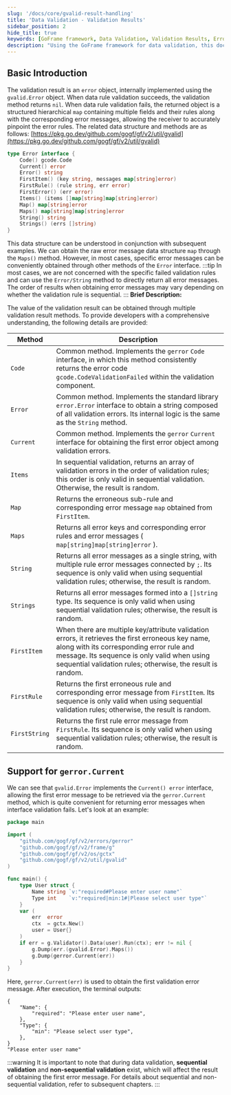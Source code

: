 ```yaml
---
slug: '/docs/core/gvalid-result-handling'
title: 'Data Validation - Validation Results'
sidebar_position: 2
hide_title: true
keywords: [GoFrame framework, Data Validation, Validation Results, Error Interface, gvalid.Error, GoFrame v2, Validation Methods, Error Messages, gerror.Current, Sequential Validation]
description: "Using the GoFrame framework for data validation, this document describes the implementation and usage of the gvalid.Error interface. It details methods for obtaining validation error messages, including the impact of sequential and non-sequential validation. Additionally, examples show how to retrieve the first error message from validation errors, providing practical guidance for developers."
---
```


## Basic Introduction

The validation result is an `error` object, internally implemented using the `gvalid.Error` object. When data rule validation succeeds, the validation method returns `nil`. When data rule validation fails, the returned object is a structured hierarchical `map` containing multiple fields and their rules along with the corresponding error messages, allowing the receiver to accurately pinpoint the error rules. The related data structure and methods are as follows: [https://pkg.go.dev/github.com/gogf/gf/v2/util/gvalid](https://pkg.go.dev/github.com/gogf/gf/v2/util/gvalid)

```go
type Error interface {
    Code() gcode.Code
    Current() error
    Error() string
    FirstItem() (key string, messages map[string]error)
    FirstRule() (rule string, err error)
    FirstError() (err error)
    Items() (items []map[string]map[string]error)
    Map() map[string]error
    Maps() map[string]map[string]error
    String() string
    Strings() (errs []string)
}
```

This data structure can be understood in conjunction with subsequent examples. We can obtain the raw error message data structure `map` through the `Maps()` method. However, in most cases, specific error messages can be conveniently obtained through other methods of the `Error` interface.
:::tip
In most cases, we are not concerned with the specific failed validation rules and can use the `Error/String` method to directly return all error messages. The order of results when obtaining error messages may vary depending on whether the validation rule is sequential.
:::
**Brief Description:**

The value of the validation result can be obtained through multiple validation result methods. To provide developers with a comprehensive understanding, the following details are provided:

| Method | Description |
| --- | --- |
| `Code` | Common method. Implements the `gerror` `Code` interface, in which this method consistently returns the error code `gcode.CodeValidationFailed` within the validation component. |
| `Error` | Common method. Implements the standard library `error.Error` interface to obtain a string composed of all validation errors. Its internal logic is the same as the `String` method. |
| `Current` | Common method. Implements the `gerror` `Current` interface for obtaining the first error object among validation errors. |
| `Items` | In sequential validation, returns an array of validation errors in the order of validation rules; this order is only valid in sequential validation. Otherwise, the result is random. |
| `Map` | Returns the erroneous sub-rule and corresponding error message `map` obtained from `FirstItem`. |
| `Maps` | Returns all error keys and corresponding error rules and error messages ( `map[string]map[string]error` ). |
| `String` | Returns all error messages as a single string, with multiple rule error messages connected by `;`. Its sequence is only valid when using sequential validation rules; otherwise, the result is random. |
| `Strings` | Returns all error messages formed into a `[]string` type. Its sequence is only valid when using sequential validation rules; otherwise, the result is random. |
| `FirstItem` | When there are multiple key/attribute validation errors, it retrieves the first erroneous key name, along with its corresponding error rule and message. Its sequence is only valid when using sequential validation rules; otherwise, the result is random. |
| `FirstRule` | Returns the first erroneous rule and corresponding error message from `FirstItem`. Its sequence is only valid when using sequential validation rules; otherwise, the result is random. |
| `FirstString` | Returns the first rule error message from `FirstRule`. Its sequence is only valid when using sequential validation rules; otherwise, the result is random. |

## Support for `gerror.Current`

We can see that `gvalid.Error` implements the `Current() error` interface, allowing the first error message to be retrieved via the `gerror.Current` method, which is quite convenient for returning error messages when interface validation fails. Let's look at an example:

```go
package main

import (
    "github.com/gogf/gf/v2/errors/gerror"
    "github.com/gogf/gf/v2/frame/g"
    "github.com/gogf/gf/v2/os/gctx"
    "github.com/gogf/gf/v2/util/gvalid"
)

func main() {
    type User struct {
        Name string `v:"required#Please enter user name"`
        Type int    `v:"required|min:1#|Please select user type"`
    }
    var (
        err  error
        ctx  = gctx.New()
        user = User{}
    )
    if err = g.Validator().Data(user).Run(ctx); err != nil {
        g.Dump(err.(gvalid.Error).Maps())
        g.Dump(gerror.Current(err))
    }
}
```

Here, `gerror.Current(err)` is used to obtain the first validation error message. After execution, the terminal outputs:

```
{
    "Name": {
        "required": "Please enter user name",
    },
    "Type": {
        "min": "Please select user type",
    },
}
"Please enter user name"
```
:::warning
It is important to note that during data validation, **sequential validation** and **non-sequential validation** exist, which will affect the result of obtaining the first error message. For details about sequential and non-sequential validation, refer to subsequent chapters.
:::